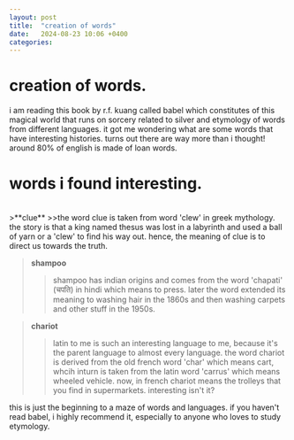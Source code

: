 ```yaml
---
layout: post
title:  "creation of words"
date:   2024-08-23 10:06 +0400
categories:
---
```


# creation of words.

i am reading this book by r.f. kuang called babel which constitutes of this magical world that runs on sorcery related to silver and etymology of words from different languages. it got me wondering what are some words that have interesting histories. turns out there are way more than i thought! around 80% of english is made of loan words.

# words i found interesting.
<br />
>**clue**
>>the word clue is taken from word 'clew' in greek mythology. the story is that a king named thesus was lost in a labyrinth and used a ball of yarn or a 'clew' to find his way out. hence, the meaning of clue is to direct us towards the truth.

>**shampoo**
>>shampoo has indian origins and comes from the word 'chapati' (चपति) in hindi which means to press. later the word extended its meaning to washing hair in the 1860s and then washing carpets and other stuff in the 1950s.

>**chariot**
>>latin to me is such an interesting language to me, because it's the parent language to almost every language. the word chariot is derived from the old french word 'char' which means cart, whcih inturn is taken from the latin word 'carrus' which means wheeled vehicle. now, in french chariot means the trolleys that you find in supermarkets. interesting isn't it?

this is just the beginning to a maze of words and languages. if you haven't read babel, i highly recommend it, especially to anyone who loves to study etymology.
